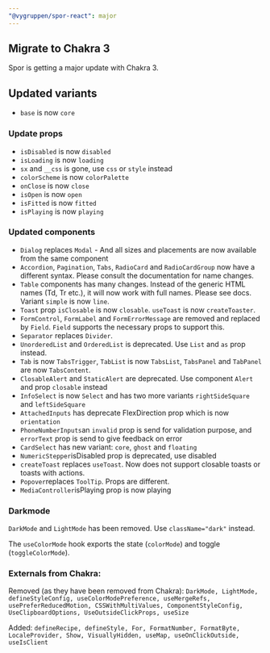 ```yaml
---
"@vygruppen/spor-react": major
---
```


## Migrate to Chakra 3

Spor is getting a major update with Chakra 3.

## Updated variants

- `base` is now `core`

### Update props

- `isDisabled` is now `disabled`
- `isLoading` is now `loading`
- `sx` and `__css` is gone, use `css` or `style` instead
- `colorScheme` is now `colorPalette`
- `onClose` is now `close`
- `isOpen` is now `open`
- `isFitted` is now `fitted`
- `isPlaying` is now `playing`

### Updated components

- `Dialog` replaces `Modal` - And all sizes and placements are now available from the same component
- `Accordion`, `Pagination`, `Tabs`, `RadioCard` and `RadioCardGroup` now have a different syntax. Please consult the documentation for name changes.
- `Table` components has many changes. Instead of the generic HTML names (Td, Tr etc.), it will now work with full names. Please see docs. Variant `simple` is now `line`.
- `Toast` prop `isClosable` is now `closable`. `useToast` is now `createToaster`.
- `FormControl`, `FormLabel` and `FormErrorMessage` are removed and replaced by `Field`. `Field` supports the necessary props to support this.
- `Separator` replaces `Divider`.
- `UnorderedList` and `OrderedList` is deprecated. Use `List` and `as` prop instead.
- `Tab` is now `TabsTrigger`, `TabList` is now `TabsList`, `TabsPanel` and `TabPanel` are now `TabsContent`.
- `ClosableAlert` and `StaticAlert` are deprecated. Use component `Alert` and prop `closable` instead
- `InfoSelect` is now `Select` and has two more variants `rightSideSquare` and `leftSideSquare`
- `AttachedInputs` has deprecate FlexDirection prop which is now `orientation`
- `PhoneNumberInputs`an `invalid` prop is send for validation purpose, and `errorText` prop is send to give feedback on error
- `CardSelect` has new variant: `core`, `ghost` and `floating`
- `NumericStepper`isDisabled prop is deprecated, use disabled
- `createToast` replaces `useToast`. Now does not support closable toasts or toasts with actions.
- `Popover`replaces `ToolTip`. Props are different.
- `MediaController`isPlaying prop is now playing

### Darkmode

`DarkMode` and `LightMode` has been removed. Use `className="dark"` instead.

The `useColorMode` hook exports the state (`colorMode`) and toggle (`toggleColorMode`).

### Externals from Chakra:

Removed (as they have been removed from Chakra): `DarkMode, LightMode, defineStyleConfig, useColorModePreference, useMergeRefs, usePreferReducedMotion, CSSWithMultiValues, ComponentStyleConfig, UseClipboardOptions, UseOutsideClickProps, useSize`

Added: `defineRecipe, defineStyle, For, FormatNumber, FormatByte, LocaleProvider, Show, VisuallyHidden, useMap, useOnClickOutside, useIsClient`

